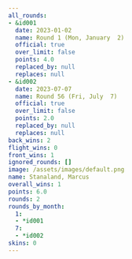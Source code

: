 ```yaml
---
all_rounds:
- &id001
  date: 2023-01-02
  name: Round 1 (Mon, January  2)
  official: true
  over_limit: false
  points: 4.0
  replaced_by: null
  replaces: null
- &id002
  date: 2023-07-07
  name: Round 56 (Fri, July  7)
  official: true
  over_limit: false
  points: 2.0
  replaced_by: null
  replaces: null
back_wins: 2
flight_wins: 0
front_wins: 1
ignored_rounds: []
image: /assets/images/default.png
name: Stanaland, Marcus
overall_wins: 1
points: 6.0
rounds: 2
rounds_by_month:
  1:
  - *id001
  7:
  - *id002
skins: 0
---
```


